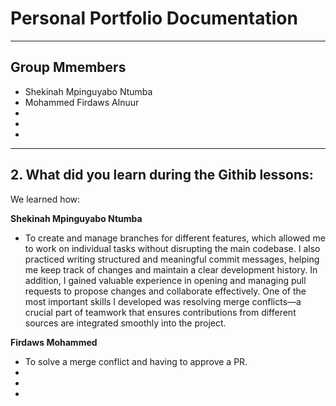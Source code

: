 # Personal Portfolio Documentation

---

## Group Mmembers

- Shekinah Mpinguyabo Ntumba  
- Mohammed Firdaws Alnuur 
- 
- 
- 

---


## 2. What did you learn during the Githib lessons:

We learned how:

**Shekinah Mpinguyabo Ntumba**  

- To create and manage branches for different features, which allowed me to work on individual tasks without disrupting the main codebase. I also practiced writing structured and meaningful commit messages, helping me keep track of changes and maintain a clear development history. In addition, I gained valuable experience in opening and managing pull requests to propose changes and collaborate effectively. One of the most important skills I developed was resolving merge conflicts—a crucial part of teamwork that ensures contributions from different sources are integrated smoothly into the project.

**Firdaws Mohammed**

- To solve a merge conflict and having to approve a PR.
- 
- 
- 
